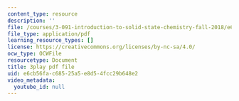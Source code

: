 ```yaml
---
content_type: resource
description: ''
file: /courses/3-091-introduction-to-solid-state-chemistry-fall-2018/e6cb56fac68525a5e8d54fcc29b648e2_P34zaLtmsn0.pdf
file_type: application/pdf
learning_resource_types: []
license: https://creativecommons.org/licenses/by-nc-sa/4.0/
ocw_type: OCWFile
resourcetype: Document
title: 3play pdf file
uid: e6cb56fa-c685-25a5-e8d5-4fcc29b648e2
video_metadata:
  youtube_id: null
---
```

